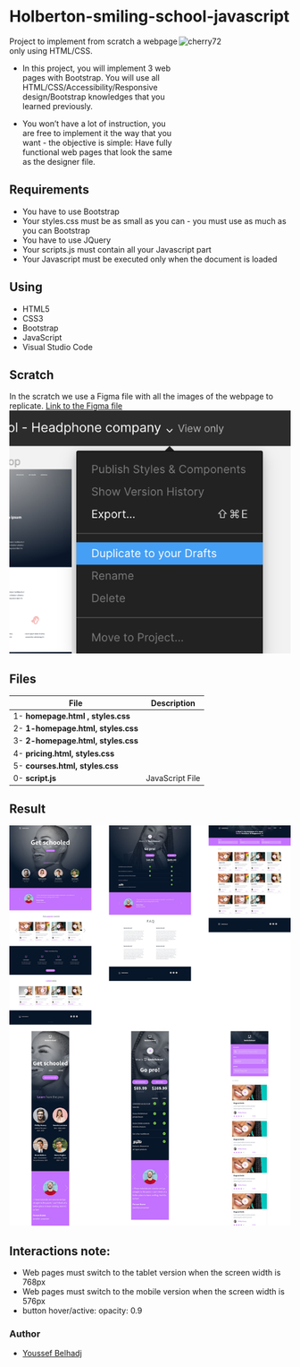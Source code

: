 # Holberton-smiling-school-javascript

<a href="https://holbertonschool.com"><img src="https://i.ibb.co/RyBcXY6/cherry72.png" align="right" width="200" height="200" alt="cherry72" border="0"></a>
Project to implement from scratch a webpage only using HTML/CSS.


* In this project, you will implement 3 web pages with Bootstrap. You will use all HTML/CSS/Accessibility/Responsive design/Bootstrap knowledges that you learned previously.

* You won’t have a lot of instruction, you are free to implement it the way that you want - the objective is simple: Have fully functional web pages that look the same as the designer file.
## Requirements
* You have to use Bootstrap
* Your styles.css must be as small as you can - you must use as much as you can Bootstrap
* You have to use JQuery
* Your scripts.js must contain all your Javascript part
* Your Javascript must be executed only when the document is loaded

## Using
* HTML5
* CSS3
* Bootstrap
* JavaScript
* Visual Studio Code

## Scratch

In the scratch we use a Figma file with all the images of the webpage to replicate.
[Link to the Figma file](https://www.figma.com/file/QYQqMYbdpAHL5xTclwJKSI/Homepage?node-id=0%3A1)
![Screenshot](images/559ad8d43fb61e310e2b.png)

## Files
|              File                |               Description                  |
| ---------------------------------| ------------------------------------------ |
|1- **homepage.html , styles.css**||
|2- **1-homepage.html, styles.css**| |
|3- **2-homepage.html, styles.css**| |
|4- **pricing.html, styles.css**| |
|5- **courses.html, styles.css**|  |
|0- **script.js**| JavaScript File|


## Result

![Screenshot](images/3c71cc99d2fc1c12a3d3.jpg)

## Interactions note:
- Web pages must switch to the tablet version when the screen width is 768px
- Web pages must switch to the mobile version when the screen width is 576px
- button hover/active: opacity: 0.9


### Author
 - [Youssef Belhadj](https://github.com/usfbelhadj)
